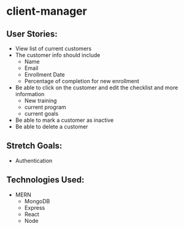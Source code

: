 # client-manager

## User Stories:
* View list of current customers
* The customer info should include
	* Name
	* Email
	* Enrollment Date
	* Percentage of completion for new enrollment 
* Be able to click on the customer and edit the checklist and more information
	* New training
	* current program
	* current goals
* Be able to mark a customer as inactive
* Be able to delete a customer 

## Stretch Goals:
* Authentication

## Technologies Used:
* MERN
	* MongoDB
	* Express
	* React
	* Node
